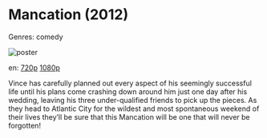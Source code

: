 # Mancation (2012)

Genres: comedy

![poster](http://image.tmdb.org/t/p/w500/lWr2K0Qi0sq79CkLQ8EgmnopzPC.jpg)

en:
  [720p](magnet:?xt=urn:btih:e9f80a1358dfa62f320bc349651d94e9e4f2487e&dn=Mancation+(2012)&tr=udp%3A%2F%2Ftracker.yify-torrents.com%2Fannounce&tr=udp%3A%2F%2Fexodus.desync.com%3A6969&tr=udp%3A%2F%2Ftracker.istole.it%3A80&tr=udp%3A%2F%2Ftracker.publicbt.com%3A80&tr=http%3A%2F%2Ffr33dom.h33t.com%3A3310%2Fannounce&tr=udp%3A%2F%2Ftracker.openbittorrent.com%3A80%2Fannounce&tr=udp%3A%2F%2Fcoppersurfer.tk%3A6969%2Fannounce)
  [1080p](magnet:?xt=urn:btih:4C109941710B9E798CEDD6D7BA5575AE12319AB5&tr=udp://glotorrents.pw:6969/announce&tr=udp://tracker.opentrackr.org:1337/announce&tr=udp://torrent.gresille.org:80/announce&tr=udp://tracker.openbittorrent.com:80&tr=udp://tracker.coppersurfer.tk:6969&tr=udp://tracker.leechers-paradise.org:6969&tr=udp://p4p.arenabg.ch:1337&tr=udp://tracker.internetwarriors.net:1337)
  


Vince has carefully planned out every aspect of his seemingly successful life until his plans come crashing down around him just one day after his wedding, leaving his three under-qualified friends to pick up the pieces. As they head to Atlantic City for the wildest and most spontaneous weekend of their lives they’ll be sure that this Mancation will be one that will never be forgotten!